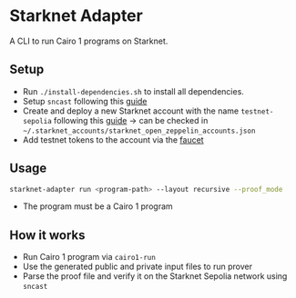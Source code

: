 # Starknet Adapter

A CLI to run Cairo 1 programs on Starknet.

## Setup
- Run `./install-dependencies.sh` to install all dependencies.
- Setup `sncast` following this [guide](https://foundry-rs.github.io/starknet-foundry/getting-started/installation.html)
- Create and deploy a new Starknet account with the name `testnet-sepolia` following this [guide](https://foundry-rs.github.io/starknet-foundry/starknet/account.html) -> can be checked in `~/.starknet_accounts/starknet_open_zeppelin_accounts.json`
- Add testnet tokens to the account via the [faucet](https://starknet-faucet.vercel.app/)

## Usage

```bash
starknet-adapter run <program-path> --layout recursive --proof_mode
```
- The program must be a Cairo 1 program


## How it works
- Run Cairo 1 program via `cairo1-run`
- Use the generated public and private input files to run prover
- Parse the proof file and verify it on the Starknet Sepolia network using `sncast`
